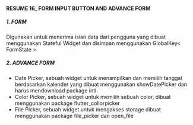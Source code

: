 #### RESUME 16_ FORM INPUT BUTTON AND ADVANCE FORM
##### 1. FORM
Digunakan untuk menerima isian data dari pengguna yang dibuat menggunakan Stateful Widget dan disimpan menggunakan GlobalKey< FormState >
##### 2. ADVANCE FORM 
- Date Picker, sebuah widget untuk menampilkan dan memilih tanggal berdasarkan kalender yang dibuat menggunakan showDatePicker dan harus mendownload package intl.
- Color Picker, sebuah widget untuk memilih sebuah color, dibuat menggunakan package flutter_collorpicker
- File Picker, sebuah widget untuk mengakses storage dibuat menggunakan package file_picker dan open_file